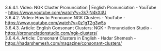 3.6.4.1. Video: NGK Cluster Pronunciation | English Pronunciation - YouTube - https://www.youtube.com/watch?v=3k7jN4kX4U  
3.6.4.2. Video: How to Pronounce NGK Clusters - YouTube - https://www.youtube.com/watch?v=0z1gT2g3w5s  
3.6.4.3. Article: English Consonant Clusters: NGK - Pronunciation Studio - https://pronunciationstudio.com/ngk-clusters/  
3.6.4.4. Article: Consonant Clusters in English - Hadar Shemesh - https://hadarshemesh.com/magazine/consonant-clusters/  
